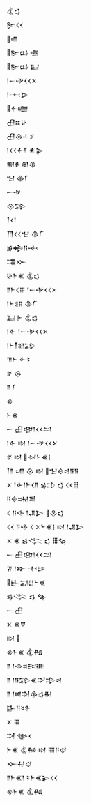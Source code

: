 <div class='block'>
<div class='line'>𒆬𒌓</div>
<div class='line'>𒌉𒌋𒌋</div>
<div class='line'>𒈛</div>
<div class='line'>𒌉𒆗 𒍠</div>
<div class='line'>𒌉𒆗 𒆏</div>
<div class='line'>𒁹𒀸𒋩𒌋𒌋𒉽</div>
<div class='line'>𒁹𒆰𒆕</div>
<div class='line'>𒅆𒁾</div>
<div class='line'>𒌷𒇹𒄩</div>
<div class='line'>𒌷𒁲𒈦𒋡</div>
<div class='line'>𒁹𒌋𒌋𒅆𒇲𒀭𒉌</div>
<div class='line'>𒆍𒀭𒊏𒆠</div>
<div class='line'>𒈠 𒆠𒇲</div>
<div class='line'>𒀸𒋩</div>
<div class='line'>𒊮𒁉</div>
<div class='line'>𒐕𒌋𒁹</div>
<div class='line'>𒐗𒌋𒌋𒈠 𒆠𒇲</div>
<div class='line'>𒂊𒄈𒀀𒋾</div>
<div class='line'>𒃮𒁍</div>
<div class='line'>𒄩𒈨𒌍 𒆬𒌓</div>
<div class='line'>𒈫𒈨𒌋𒐋 𒁹𒀸𒋩𒌋𒌋𒉽</div>
<div class='line'>𒁹𒈨𒐏𒐉 𒆠𒇲</div>
<div class='line'>𒆏𒉿 𒆬𒌓</div>
<div class='line'>𒁹𒅆 𒁹𒀸𒋩𒌋𒌋𒉽</div>
<div class='line'>𒁹𒈨𒐕𒐏𒁹𒁉</div>
<div class='line'>𒐈𒈨 𒅆𒂟</div>
<div class='line'>𒐐 𒁲</div>
<div class='line'>𒈫 𒇲</div>
<div class='line'>𒄯</div>
<div class='line'>𒈨𒌍</div>
<div class='line'>𒀸 𒌷𒂦𒁹𒌋𒌋𒁺</div>
<div class='line'>𒁹𒅆 𒊭 𒁹𒀸𒋩𒌋𒌋𒉽</div>
<div class='line'>𒐐 𒊭 𒀴𒈨𒌍𒋙</div>
<div class='line'>𒐕𒈫 𒋬 𒊮 𒊭 𒈠𒀪𒁀𒀀𒀀</div>
<div class='line'>𒉽 𒁹𒅆𒁹𒈨𒌋𒈫 𒌗𒄞 𒌓 𒌋𒌋𒑆</div>
<div class='line'>𒍝𒀪𒊻𒍪</div>
<div class='line'>𒌋 𒀀𒈾 𒁹𒂗𒆕 𒊮𒌓</div>
<div class='line'>𒌋𒌋 𒀀𒈾 𒌋 𒉽𒈨𒌍𒋙 𒊭 𒁹𒂗𒆕</div>
<div class='line'>𒉽 𒌍 𒌗𒋞 𒌓 𒑆𒆚</div>
<div class='line'>𒀸 𒌷𒂦𒁹𒌋𒌋𒁺</div>
<div class='line'>𒐊 𒁹𒁍𒋾𒄿</div>
<div class='line'>𒃲𒍑𒆪𒈨𒌍</div>
<div class='line'>𒌗𒋞 𒌓 𒆚</div>
<div class='line'>𒀸 𒌷</div>
<div class='line'>𒉽 𒌍𒐊</div>
<div class='line'>𒊭 </div>
<div class='line'>𒄯𒈨𒌍 𒆬𒄀</div>
<div class='line'>𒈫 𒁹𒈾𒊺𒅀𒀾</div>
<div class='line'>𒈫 𒁹𒀀𒁉𒌍𒋫𒄠𒁀</div>
<div class='line'>𒈫 𒁹𒅖𒋫𒆠𒌓𒊑</div>
<div class='line'>𒃲𒀀𒂟𒉿</div>
<div class='line'>𒉽 𒐋</div>
<div class='line'>𒋫 𒀲𒌋</div>
<div class='line'>𒈨𒌍 𒆬𒄀 𒊭 𒐍𒀀𒋼</div>
<div class='line'>𒁍𒄷𒋼</div>
<div class='line'>𒈫𒈨𒌍𒁹 𒂟𒈨𒌍𒉌𒌋𒌋</div>
<div class='line'>𒄯𒈨𒌍 𒆬𒄀</div>
</div>